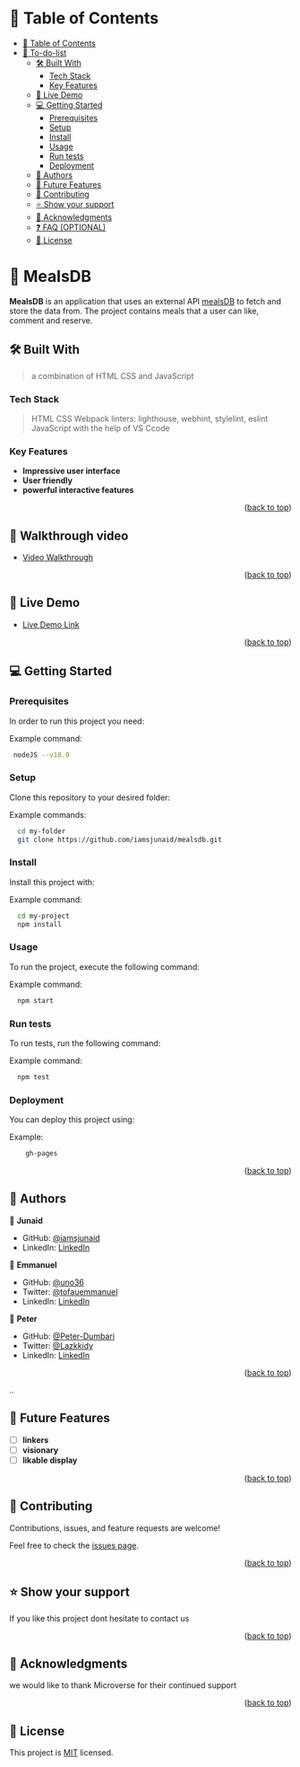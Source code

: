 <!-- TABLE OF CONTENTS -->

# 📗 Table of Contents

- [📗 Table of Contents](#-table-of-contents)
- [📖 To-do-list ](#-to-do-list-)
  - [🛠 Built With ](#-built-with-)
    - [Tech Stack ](#tech-stack-)
    - [Key Features ](#key-features-)
  - [🚀 Live Demo](#live-demo)
  - [💻 Getting Started ](#-getting-started-)
    - [Prerequisites](#prerequisites)
    - [Setup](#setup)
    - [Install](#install)
    - [Usage](#usage)
    - [Run tests](#run-tests)
    - [Deployment](#deployment)
  - [👥 Authors ](#-authors-)
  - [🔭 Future Features ](#-future-features-)
  - [🤝 Contributing ](#-contributing-)
  - [⭐️ Show your support ](#️-show-your-support-)
  - [🙏 Acknowledgments ](#-acknowledgments-)
  - [❓ FAQ (OPTIONAL) ](#-faq-optional-)
  - [📝 License ](#-license-)

<!-- PROJECT DESCRIPTION -->

# 📖 MealsDB <a name="about-project"></a>

**MealsDB** is an application that uses an external API [mealsDB](https://www.themealdb.com/api.php) to fetch and store the data from. The project contains meals that a user can like, comment and reserve. 
 
## 🛠 Built With <a name="built-with"></a>
> a combination of HTML CSS and JavaScript

### Tech Stack <a name="tech-stack"></a>

> HTML
> CSS
> Webpack
> linters: lighthouse, webhint, stylelint, eslint
> JavaScript
> with the help of VS Ccode

<!-- Features -->

### Key Features <a name="key-features"></a>

- **Impressive user interface**
- **User friendly**
- **powerful interactive features**



<p align="right">(<a href="#readme-top">back to top</a>)</p>

## 🎥 Walkthrough video <a name="live-demo"></a>

- [Video Walkthrough](https://drive.google.com/file/d/1Ov4gX_gGTdiXow_t_9anMLQ0lHgfTBQ9/view?usp=sharing)

<p align="right">(<a href="#readme-top">back to top</a>)</p>

## 🚀 Live Demo <a name="live-demo"></a>

- [Live Demo Link](https://iamsjunaid.github.io/js-capstone-2/)

<p align="right">(<a href="#readme-top">back to top</a>)</p>
<!-- GETTING STARTED -->

## 💻 Getting Started <a name="getting-started"></a>


### Prerequisites

In order to run this project you need:


Example command:

```sh
 nodeJS --v18.0
```

### Setup

Clone this repository to your desired folder:


Example commands:

```sh
  cd my-folder
  git clone https://github.com/iamsjunaid/mealsdb.git
```

### Install

Install this project with:


Example command:

```sh
  cd my-project
  npm install
```


### Usage

To run the project, execute the following command:


Example command:

```sh
  npm start
```


### Run tests

To run tests, run the following command:


Example command:

```sh
  npm test
```

### Deployment

You can deploy this project using:


Example:

```sh
    gh-pages
```

<p align="right">(<a href="#readme-top">back to top</a>)</p>

<!-- AUTHORS -->

## 👥 Authors <a name="authors"></a>

👤 **Junaid**

- GitHub: [@iamsjunaid](https://github.com/iamsjunaid)
- LinkedIn: [LinkedIn](https://www.linkedin.com/in/junaid-syed-058b2779)

👤 **Emmanuel**

- GitHub: [@uno36](https://github.com/uno36)
- Twitter: [@tofauemmanuel](https://twitter.com/tofauemmanuel)
- LinkedIn: [LinkedIn](https://www.linkedin.com/in/emmanuel-tofa-673b2516a/)

👤 **Peter**

- GitHub: [@Peter-Dumbari](https://github.com/Peter-Dumbari)
- Twitter: [@Lazkkidy](https://twitter.com/Lazkkidy)
- LinkedIn: [LinkedIn](https://www.linkedin.com/in/peter-kinz-7aa419235/)

<p align="right">(<a href="#readme-top">back to top</a>)</p>..

<!-- FUTURE FEATURES -->

## 🔭 Future Features <a name="future-features"></a>


- [ ] **linkers**
- [ ] **visionary**
- [ ] **likable display**

<p align="right">(<a href="#readme-top">back to top</a>)</p>

<!-- CONTRIBUTING -->

## 🤝 Contributing <a name="contributing"></a>

Contributions, issues, and feature requests are welcome!

Feel free to check the [issues page](https://github.com/iamsjunaid/js-capstone-2/issues).

<p align="right">(<a href="#readme-top">back to top</a>)</p>

<!-- SUPPORT -->

## ⭐️ Show your support <a name="support"></a>



If you like this project dont hesitate to contact us

<p align="right">(<a href="#readme-top">back to top</a>)</p>

<!-- ACKNOWLEDGEMENTS -->

## 🙏 Acknowledgments <a name="acknowledgements"></a>

we would like to thank Microverse for their continued support

<p align="right">(<a href="#readme-top">back to top</a>)</p>

<!-- LICENSE -->

## 📝 License <a name="license"></a>

This project is [MIT](https://github.com/iamsjunaid/js-capstone-2/blob/dev/LICENSE) licensed.
